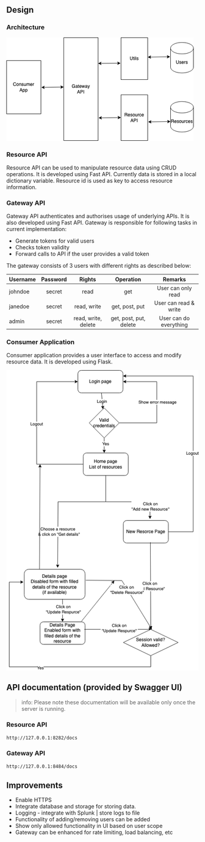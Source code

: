 ## Design

### Architecture
![Resource Project design](design_resource.png)

### Resource API
Resource API can be used to manipulate resource data using CRUD operations.
It is developed using Fast API. 
Currently data is stored in a local dictionary variable. Resource id is used as key to access resource information.

### Gateway API
Gateway API authenticates and authorises usage of underlying APIs. 
It is also developed using Fast API.
Gateway is responsible for following tasks in current implementation:
- Generate tokens for valid users
- Checks token validity
- Forward calls to API if the user provides a valid token

The gateway consists of 3 users with different rights as described below:

| Username  |  Password  |      Rights           |        Operation         |       Remarks           |
|-----------|:----------:|:---------------------:|:------------------------:|:-----------------------:|
| johndoe   |   secret   | read                  | get                      | User can only read      |
| janedoe   |   secret   | read, write           | get, post, put           | User can read & write   |
| admin     |   secret   | read, write, delete   | get, post, put, delete   | User can do everything  |

### Consumer Application
Consumer application provides a user interface to access and modify resource data.
It is developed using Flask.

![Consumer App](consumer_app_journey.png)

## API documentation (provided by Swagger UI)
>info: Please note these documentation will be available only once the server is running.

### Resource API
```
http://127.0.0.1:8282/docs
```

### Gateway API
```
http://127.0.0.1:8484/docs
```

## Improvements
- Enable HTTPS
- Integrate database and storage for storing data.
- Logging - integrate with Splunk | store logs to file 
- Functionality of adding/removing users can be added
- Show only allowed functionality in UI based on user scope
- Gateway can be enhanced for rate limiting, load balancing, etc